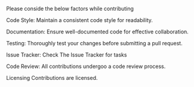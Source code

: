 Please conside the below factors while contributing

Code Style:
Maintain a  consistent code style for readability.

Documentation:
Ensure well-documented code for effective collaboration.

Testing:
Thoroughly test your changes before submitting a pull request.

Issue Tracker:
Check The Issue Tracker for tasks

Code Review:
All contributions undergoo a code review process.

Licensing
Contributions are licensed.
